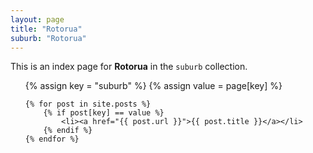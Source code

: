```yaml
---
layout: page
title: "Rotorua"
suburb: "Rotorua"
---
```

  
This is an index page for **Rotorua** in the `suburb` collection.

<ul>
    {% assign key = "suburb" %}
    {% assign value = page[key] %}

    {% for post in site.posts %}
        {% if post[key] == value %}
            <li><a href="{{ post.url }}">{{ post.title }}</a></li>
        {% endif %}
    {% endfor %}
</ul>
